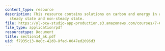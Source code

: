```yaml
---
content_type: resource
description: This resource contains solutions on carbon and energy in a food Web.
  steady state and non-steady state.
file: https://ol-ocw-studio-app-production.s3.amazonaws.com/courses/7-014-introductory-biology-spring-2005/f7935c130e0c42d88fad0047ed2096d3_section14_ak.pdf
file_type: application/pdf
resourcetype: Document
title: section14_ak.pdf
uid: f7935c13-0e0c-42d8-8fad-0047ed2096d3
---
```

